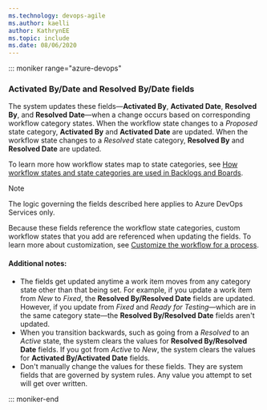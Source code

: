 ```yaml
---
ms.technology: devops-agile
ms.author: kaelli
author: KathrynEE
ms.topic: include
ms.date: 08/06/2020
---
```



::: moniker range="azure-devops"

<a id="activated-resolved-fields" />

### Activated By/Date and Resolved By/Date fields 

The system updates these fields&mdash;**Activated By**, **Activated Date**, **Resolved By**, and **Resolved Date**&mdash;when a change occurs based on corresponding workflow category states. When the workflow state changes to a *Proposed* state category, **Activated By** and **Activated Date** are updated. When the workflow state changes to a *Resolved* state category, **Resolved By** and **Resolved Date** are updated. 

To learn more how workflow states map to state categories, see [How workflow states and state categories are used in Backlogs and Boards](/azure/devops/boards/work-items/workflow-and-state-categories). 

> [!NOTE]   
> The logic governing the fields described here applies to Azure DevOps Services only.   
   
Because these fields reference the workflow state categories, custom workflow states that you add are referenced when updating the fields. To learn more about customization, see [Customize the workflow for a process](/azure/devops/organizations/settings/work/customize-process-workflow). 

#### Additional notes:

- The fields get updated anytime a work item moves from any category state other than that being set. For example, if you update a work item from *New* to *Fixed*, the **Resolved By/Resolved Date** fields are updated. However, if you update from *Fixed* and *Ready for Testing*&mdash;which are in the same category state&mdash;the **Resolved By/Resolved Date** fields aren't updated.
- When you transition backwards, such as going from a *Resolved* to an *Active* state, the system clears the values for **Resolved By/Resolved Date**  fields. If you got from *Active* to *New*, the system clears the values for  **Activated By/Activated Date** fields.
- Don't manually change the values for these fields. They are system fields that are governed by system rules. Any value you attempt to set will get over written. 

::: moniker-end